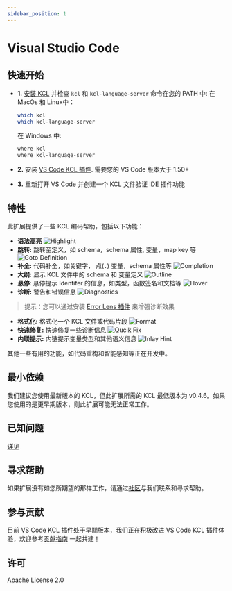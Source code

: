 ```yaml
---
sidebar_position: 1
---
```


# Visual Studio Code

## 快速开始

- **1.** [安装 KCL](https://kcl-lang.io/docs/user_docs/getting-started/install) 并检查 `kcl` 和 `kcl-language-server` 命令在您的 PATH 中:
  在 MacOs 和 Linux中：

  ```bash
  which kcl
  which kcl-language-server
  ```

  在 Windows 中:

  ```bash
  where kcl
  where kcl-language-server
  ```

- **2.** 安装 [VS Code KCL 插件](https://marketplace.visualstudio.com/items?itemName=kcl.kcl-vscode-extension). 需要您的 VS Code 版本大于 1.50+
- **3.** 重新打开 VS Code 并创建一个 KCL 文件验证 IDE 插件功能

## 特性

此扩展提供了一些 KCL 编码帮助，包括以下功能：

- **语法高亮**
  ![Highlight](/img/docs/tools/Ide/vs-code/Highlight.png)
- **跳转:** 跳转至定义，如 schema，schema 属性, 变量，map key 等
  ![Goto Definition](/img/docs/tools/Ide/vs-code/GotoDef.gif)
- **补全:** 代码补全，如关键字， 点(`.`) 变量，schema 属性等
  ![Completion](/img/docs/tools/Ide/vs-code/Completion.gif)
- **大纲:** 显示 KCL 文件中的 schema 和 变量定义
  ![Outline](/img/docs/tools/Ide/vs-code/Outline.gif)
- **悬停**: 悬停提示 Identifer 的信息，如类型，函数签名和文档等
  ![Hover](/img/docs/tools/Ide/vs-code/Hover.gif)
- **诊断:** 警告和错误信息
  ![Diagnostics](/img/docs/tools/Ide/vs-code/Diagnostics.gif)

> 提示：您可以通过安装 [Error Lens 插件](https://marketplace.visualstudio.com/items?itemName=usernamehw.errorlens) 来增强诊断效果

- **格式化:** 格式化一个 KCL 文件或代码片段
  ![Format](/img/docs/tools/Ide/vs-code/Format.gif)
- **快速修复:** 快速修复一些诊断信息
  ![Qucik Fix](/img/docs/tools/Ide/vs-code/QuickFix.gif)
- **内联提示:** 内链提示变量类型和其他语义信息
  ![Inlay Hint](/img/docs/tools/Ide/vs-code/Inlayhint.png)

其他一些有用的功能，如代码重构和智能感知等正在开发中。

## 最小依赖

我们建议您使用最新版本的 KCL，但此扩展所需的 KCL 最低版本为 v0.4.6。如果您使用的是更早期版本，则此扩展可能无法正常工作。

## 已知问题

[详见](https://github.com/kcl-lang/kcl/issues)

## 寻求帮助

如果扩展没有如您所期望的那样工作，请通过[社区](https://kcl-lang.io/docs/community/intro/support)与我们联系和寻求帮助。

## 参与贡献

目前 VS Code KCL 插件处于早期版本，我们正在积极改进 VS Code KCL 插件体验，欢迎参考[贡献指南](https://kcl-lang.io/docs/community/contribute) 一起共建！

## 许可

Apache License 2.0
